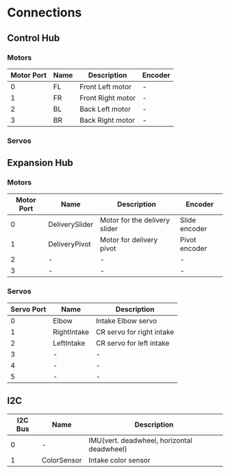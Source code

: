 # Connections

## Control Hub

### Motors

| Motor Port | Name | Description       | Encoder |
|------------|------|-------------------|---------|
| 0          | FL   | Front Left motor  | -       |
| 1          | FR   | Front Right motor | -       |
| 2          | BL   | Back Left motor   | -       |
| 3          | BR   | Back Right motor  | -       |

### Servos

## Expansion Hub

### Motors

| Motor Port | Name           | Description                   | Encoder       |
|------------|----------------|-------------------------------|---------------|
| 0          | DeliverySlider | Motor for the delivery slider | Slide encoder |
| 1          | DeliveryPivot  | Motor for delivery pivot      | Pivot encoder |
| 2          | -              | -                             | -             |
| 3          | -              | -                             | -             |

### Servos

| Servo Port | Name        | Description               |
|------------|-------------|---------------------------|
| 0          | Elbow       | Intake Elbow servo        |
| 1          | RightIntake | CR servo for right intake |
| 2          | LeftIntake  | CR servo for left intake  |
| 3          | -           | -                         |
| 4          | -           | -                         |
| 5          | -           | -                         |



## I2C

| I2C Bus | Name        | Description                                |
|---------|-------------|--------------------------------------------|
| 0       | -           | IMU(vert. deadwheel, horizontal deadwheel) |
| 1       | ColorSensor | Intake color sensor                        |

